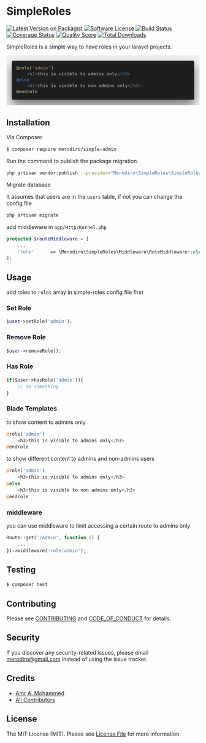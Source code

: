 # SimpleRoles

[![Latest Version on Packagist][ico-version]][link-packagist]
[![Software License][ico-license]](LICENSE.md)
[![Build Status][ico-travis]][link-travis]
[![Coverage Status][ico-scrutinizer]][link-scrutinizer]
[![Quality Score][ico-code-quality]][link-code-quality]
[![Total Downloads][ico-downloads]][link-downloads]


SimpleRoles is a simple way to have roles in your laravel projects.

![preview](/preview.png)

## Installation

Via Composer

``` bash
$ composer require merodiro/simple-admin
```

Run the command to publish the package migration

```bash
php artisan vendor:publish --provider="Merodiro\SimpleRoles\SimpleRolesServiceProvider"
```

Migrate database

It assumes that users are in the `users` table, if not you can change the config file

```bash
php artisan migrate
```

add middleware in `app/Http/Kernel.php`

```php
protected $routeMiddleware = [
    ...
    'role'      => \Merodiro\SimpleRoles\Middleware\RoleMiddleware::class,        
];
```

## Usage
add roles to `roles` array in simple-roles config file first

### Set Role

```php
$user->setRole('admin');
```

### Remove Role

```php
$user->removeRole();
```

### Has Role
```php
if($user->hasRole('admin')){
    // do something
}
```

### Blade Templates
to show content to admins only

```php
@role('admin')
    <h3>this is visible to admins only</h3>
@endrole
```
to show different content to admins and non-admins users

```php
@role('admin')
    <h3>this is visible to admins only</h3>
@else
    <h3>this is visible to non admins only</h3>
@endrole
```

### middleware

you can use middleware to limit accessing a certain route to admins only

```php
Route::get('/admin', function () {
    ...
})->middleware('role:admin');
``` 

## Testing

``` bash
$ composer test
```

## Contributing

Please see [CONTRIBUTING](CONTRIBUTING.md) and [CODE_OF_CONDUCT](CODE_OF_CONDUCT.md) for details.

## Security

If you discover any security-related issues, please email merodiro@gmail.com instead of using the issue tracker.

## Credits

- [Amr A. Mohammed][link-author]
- [All Contributors][link-contributors]

## License

The MIT License (MIT). Please see [License File](LICENSE.md) for more information.

[ico-version]: https://img.shields.io/packagist/v/merodiro/simple-admin.svg?style=flat-square
[ico-license]: https://img.shields.io/badge/license-MIT-brightgreen.svg?style=flat-square
[ico-travis]: https://img.shields.io/travis/merodiro/simple-admin/master.svg?style=flat-square
[ico-scrutinizer]: https://img.shields.io/scrutinizer/coverage/g/merodiro/simple-admin.svg?style=flat-square
[ico-code-quality]: https://img.shields.io/scrutinizer/g/merodiro/simple-admin.svg?style=flat-square
[ico-downloads]: https://img.shields.io/packagist/dt/merodiro/simple-admin.svg?style=flat-square

[link-packagist]: https://packagist.org/packages/merodiro/simple-admin
[link-travis]: https://travis-ci.org/merodiro/simple-admin
[link-scrutinizer]: https://scrutinizer-ci.com/g/merodiro/simple-admin/code-structure
[link-code-quality]: https://scrutinizer-ci.com/g/merodiro/simple-admin
[link-downloads]: https://packagist.org/packages/merodiro/simple-admin
[link-author]: https://github.com/merodiro
[link-contributors]: ../../contributors

